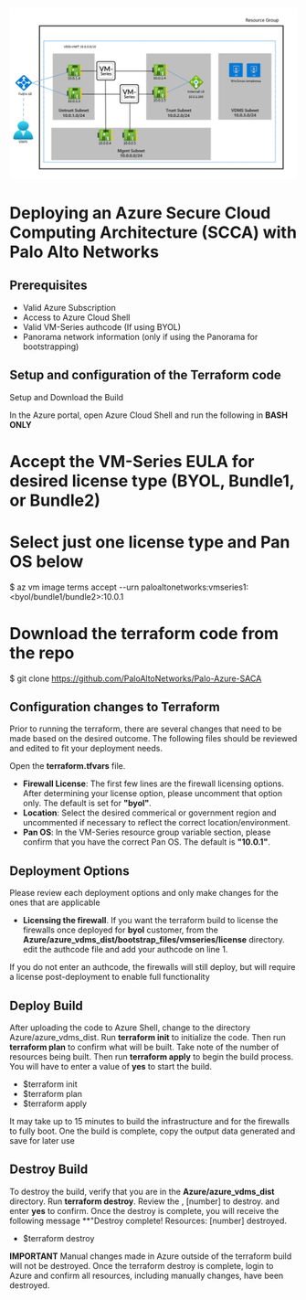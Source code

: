 </br>
<p align="center">
<img src="https://github.com/PaloAltoNetworks/Palo-Azure-SACA/blob/main/Azure/azure_vdms_dist/images/Azure%20saca%20architecture.png?raw=true">
</p>





# Deploying an Azure Secure Cloud Computing Architecture (SCCA) with Palo Alto Networks  


## Prerequisites

- Valid Azure Subscription 
- Access to Azure Cloud Shell 
- Valid VM-Series authcode (If using BYOL)
- Panorama network information (only if using the Panorama for bootstrapping)


## Setup and configuration of the Terraform code 

Setup and Download the Build

In the Azure portal, open Azure Cloud Shell and run the following in **BASH ONLY**

# Accept the VM-Series EULA for desired license type (BYOL, Bundle1, or Bundle2)
# Select just one license type and Pan OS below 
$ az vm image terms accept --urn paloaltonetworks:vmseries1:<byol/bundle1/bundle2>:10.0.1

# Download the terraform code from the repo
$ git clone https://github.com/PaloAltoNetworks/Palo-Azure-SACA  


## Configuration changes to Terraform 

Prior to running the terraform, there are several changes that need to be made based on the desired outcome. The following files should be reviewed and edited to fit your deployment needs. 

Open the **terraform.tfvars** file. 

- **Firewall License**: The first few lines are the firewall licensing options. After determining your license option, please uncomment that option only. The default is set for **"byol"**. 
- **Location**: Select the desired commerical or government region and uncommented if necessary to reflect the correct location/environment. 
- **Pan OS**: In the VM-Series resource group variable section, please confirm that you have the correct Pan OS. The default is **"10.0.1"**. 

## Deployment Options
Please review each deployment options and only make changes for the ones that are applicable 

  - **Licensing the firewall**. If you want the terraform build to license the firewalls once deployed for **byol** customer, from the **Azure/azure_vdms_dist/bootstrap_files/vmseries/license** directory. edit the authcode file and add your authcode on line 1. 

If you do not enter an authcode, the firewalls will still deploy, but will require a license post-deployment to enable full functionality 

## Deploy Build

After uploading the code to Azure Shell, change to the directory Azure/azure_vdms_dist. Run **terraform init**  to initialize the code. Then run **terraform plan** to confirm what will be built. Take note of the number of resources being built. Then run **terraform apply** to begin the build process. You will have to enter a value of **yes** to start the build.

- $terraform init 
- $terraform plan
- $terraform apply 

It may take up to 15 minutes to build the infrastructure and for the firewalls to fully boot. One the build is complete, copy the output data generated and save for later use

## Destroy Build

To destroy the build, verify that you are in the **Azure/azure_vdms_dist** directory. Run **terraform destroy**. Review the , [number] to destroy. and enter **yes** to confirm. Once the destroy is complete, you will receive the following message **"Destroy complete! Resources: [number] destroyed. 

- $terraform destroy

**IMPORTANT** Manual changes made in Azure outside of the terraform build will not be destroyed. Once the terraform destroy is complete, login to Azure and confirm all resources, including manually changes, have been destroyed. 
